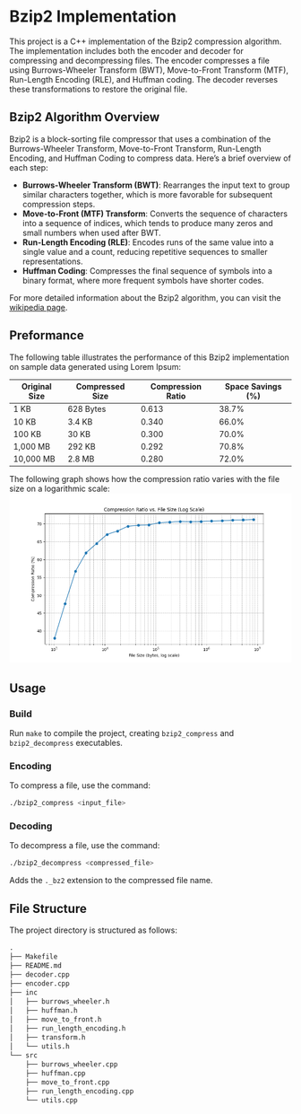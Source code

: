 # Bzip2 Implementation

This project is a C++ implementation of the Bzip2 compression algorithm. The implementation includes both the encoder and decoder for compressing and decompressing files. The encoder compresses a file using Burrows-Wheeler Transform (BWT), Move-to-Front Transform (MTF), Run-Length Encoding (RLE), and Huffman coding. The decoder reverses these transformations to restore the original file.

## Bzip2 Algorithm Overview

Bzip2 is a block-sorting file compressor that uses a combination of the Burrows-Wheeler Transform, Move-to-Front Transform, Run-Length Encoding, and Huffman Coding to compress data. Here’s a brief overview of each step:

- **Burrows-Wheeler Transform (BWT)**: Rearranges the input text to group similar characters together, which is more favorable for subsequent compression steps.
- **Move-to-Front (MTF) Transform**: Converts the sequence of characters into a sequence of indices, which tends to produce many zeros and small numbers when used after BWT.
- **Run-Length Encoding (RLE)**: Encodes runs of the same value into a single value and a count, reducing repetitive sequences to smaller representations.
- **Huffman Coding**: Compresses the final sequence of symbols into a binary format, where more frequent symbols have shorter codes.

For more detailed information about the Bzip2 algorithm, you can visit the [wikipedia page](https://en.wikipedia.org/wiki/Bzip2).

## Preformance

The following table illustrates the performance of this Bzip2 implementation on sample data generated using Lorem Ipsum:

| Original Size      | Compressed Size      | Compression Ratio | Space Savings (%) |
|--------------------|----------------------|-------------------|-------------------|
| 1 KB               | 628 Bytes            | 0.613             | 38.7%             |
| 10 KB              | 3.4 KB               | 0.340             | 66.0%             |
| 100 KB             | 30 KB                | 0.300             | 70.0%             |
| 1,000 MB           | 292 KB               | 0.292             | 70.8%             |
| 10,000 MB          | 2.8 MB               | 0.280             | 72.0%             |

The following graph shows how the compression ratio varies with the file size on a logarithmic scale:
![Figure 1](./docs/Figure_1.png)

## Usage

### Build

Run `make` to compile the project, creating `bzip2_compress` and `bzip2_decompress` executables.

### Encoding

To compress a file, use the command:

```bash
./bzip2_compress <input_file>
```

### Decoding

To decompress a file, use the command:

```bash
./bzip2_decompress <compressed_file>
```

Adds the `._bz2` extension to the compressed file name.

## File Structure

The project directory is structured as follows:

``` plaintext
.
├── Makefile
├── README.md
├── decoder.cpp
├── encoder.cpp
├── inc
│   ├── burrows_wheeler.h
│   ├── huffman.h
│   ├── move_to_front.h
│   ├── run_length_encoding.h
│   ├── transform.h
│   └── utils.h
└── src
    ├── burrows_wheeler.cpp
    ├── huffman.cpp
    ├── move_to_front.cpp
    ├── run_length_encoding.cpp
    └── utils.cpp

```
